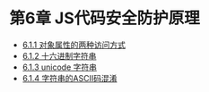 # 第6章 JS代码安全防护原理


* [6.1.1 对象属性的两种访问方式](./01.md)
* [6.1.2 十六进制字符串](./02.md)
* [6.1.3 unicode 字符串](./03.md)
* [6.1.4 字符串的ASCII码混淆](./04.md)